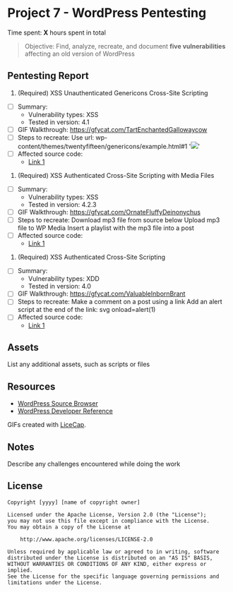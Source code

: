 # Project 7 - WordPress Pentesting

Time spent: **X** hours spent in total

> Objective: Find, analyze, recreate, and document **five vulnerabilities** affecting an old version of WordPress

## Pentesting Report

1. (Required) XSS Unauthenticated Genericons Cross-Site Scripting
  - [ ] Summary: 
    - Vulnerability types: XSS
    - Tested in version: 4.1
  - [ ] GIF Walkthrough: https://gfycat.com/TartEnchantedGallowaycow
  - [ ] Steps to recreate: 
        Use url: wp-content/themes/twentyfifteen/genericons/example.html#1
        '<img src=1 onerror="alert(1)">' 
  - [ ] Affected source code:
    - [Link 1](https://core.trac.wordpress.org/browser/tags/version/src/source_file.php)
1. (Required) XSS Authenticated Cross-Site Scripting with Media Files
  - [ ] Summary: 
    - Vulnerability types: XSS
    - Tested in version: 4.2.3
  - [ ] GIF Walkthrough: https://gfycat.com/OrnateFluffyDeinonychus
  - [ ] Steps to recreate: 
        Download mp3 file from source below
        Upload mp3 file to WP Media
        Insert a playlist with the mp3 file into a post
  - [ ] Affected source code:
    - [Link 1](https://sumofpwn.nl/advisory/2016/wordpress_audio_playlist_functionality_is_affected_by_cross_site_scripting.html)
1. (Required) XSS Authenticated Cross-Site Scripting
  - [ ] Summary: 
    - Vulnerability types: XDD
    - Tested in version: 4.0
  - [ ] GIF Walkthrough: https://gfycat.com/ValuableInbornBrant
  - [ ] Steps to recreate: 
        Make a comment on a post using a link
        Add an alert script at the end of the link: svg onload=alert(1)
  - [ ] Affected source code:
    - [Link 1](https://wpvulndb.com/vulnerabilities/8358)

## Assets

List any additional assets, such as scripts or files

## Resources

- [WordPress Source Browser](https://core.trac.wordpress.org/browser/)
- [WordPress Developer Reference](https://developer.wordpress.org/reference/)

GIFs created with [LiceCap](http://www.cockos.com/licecap/).

## Notes

Describe any challenges encountered while doing the work

## License

    Copyright [yyyy] [name of copyright owner]

    Licensed under the Apache License, Version 2.0 (the "License");
    you may not use this file except in compliance with the License.
    You may obtain a copy of the License at

        http://www.apache.org/licenses/LICENSE-2.0

    Unless required by applicable law or agreed to in writing, software
    distributed under the License is distributed on an "AS IS" BASIS,
    WITHOUT WARRANTIES OR CONDITIONS OF ANY KIND, either express or implied.
    See the License for the specific language governing permissions and
    limitations under the License.
